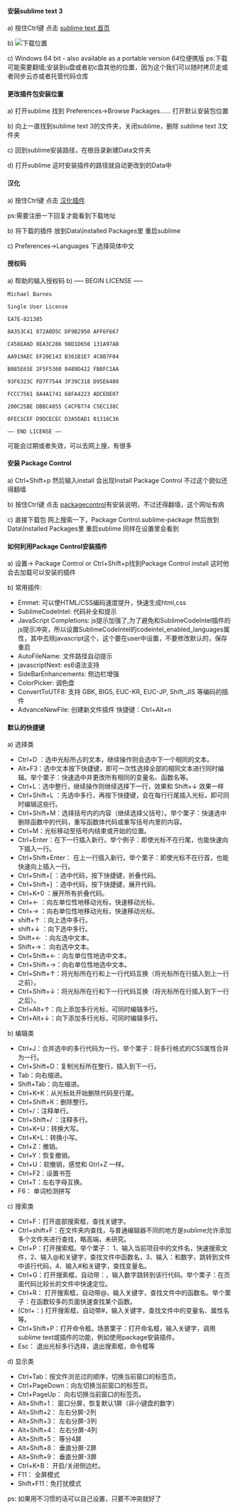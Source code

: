 #### 安装sublime text 3

a) 按住Ctrl键 点击 [sublime text 首页](http://www.sublimetext.com/)


b) 
![下载位置](http://7xif9n.com1.z0.glb.clouddn.com/NY9%5BXR2P_37_4U5W%25%7B3UKQ7.png)

c) Windows 64 bit - also available as a portable version  64位便携版 ps:下载可能需要翻墙;安装到u盘或者初c盘其他的位置，因为这个我们可以随时拷贝走或者同步云亦或者托管代码仓库

<!-- more -->
#### 更改插件包安装位置
a) 打开sublime 找到 Preferences->Browse Packages…… 打开默认安装包位置

b) 向上一直找到sublime text 3的文件夹，关闭sublime，删除 sublime text 3文件夹

c) 回到sublime安装路径，在根目录新建Data文件夹

d) 打开sublime 这时安装插件的路径就自动更改到的Data中

#### 汉化

a) 按住Ctrl键 点击 [汉化插件](http://sublimetext.iaixue.com/forum.php?mod=viewthread&tid=342&extra=&page=1)

ps:需要注册一下回复才能看到下载地址

b) 将下载的插件 放到Data\Installed Packages里 重启sublime

c) Preferences->Languages 下选择简体中文

#### 授权码

a) 帮助的输入授权码
b)
    —– BEGIN LICENSE —–

    Michael Barnes

    Single User License

    EA7E-821385

    8A353C41 872A0D5C DF9B2950 AFF6F667

    C458EA6D 8EA3C286 98D1D650 131A97AB

    AA919AEC EF20E143 B361B1E7 4C8B7F04

    B085E65E 2F5F5360 8489D422 FB8FC1AA

    93F6323C FD7F7544 3F39C318 D95E6480

    FCCC7561 8A4A1741 68FA4223 ADCEDE07

    200C25BE DBBC4855 C4CFB774 C5EC138C

    0FEC1CEF D9DCECEC D3A5DAD1 01316C36

    —— END LICENSE ——

可能会过期或者失效，可以去网上搜，有很多

#### 安装 Package Control

a) Ctrl+Shift+p 然后输入install 会出现Install Package Control 不过这个貌似还得翻墙

b) 按住Ctrl键 点击 [packagecontrol](https://packagecontrol.io/installation)有安装说明，不过还得翻墙，这个网址有病

c) 直接下载包 网上搜索一下，Package Control.sublime-package 然后放到Data\Installed Packages里 重启sublime 同样在设置里会看到

#### 如何利用Package Control安装插件
 a) 设置-> Package Control  or  Ctrl+Shift+p找到Package Control install 这时他会去加载可以安装的插件
 
 b) 常用插件:
- Emmet: 可以使HTML/CSS编码速度提升，快速生成html,css
- SublimeCodeIntel: 代码补全和提示
- JavaScript Completions: js提示加强了,为了避免和SublimeCodeIntel插件的js提示冲突，所以设置SublimeCodeIntel的codeintel_enabled_languages属性，其中去除javascript这个，这个要在user中设置，不要修改默认的，保存重启
- AutoFileName: 文件路径自动提示
- javascriptNext: es6语法支持
- SideBarEnhancements: 侧边栏增强
- ColorPicker: 调色盘
- ConvertToUTF8: 支持 GBK, BIG5, EUC-KR, EUC-JP, Shift_JIS 等编码的插件
- AdvanceNewFile: 创建新文件插件 快捷键：Ctrl+Alt+n

#### 默认的快捷键

a) 选择类
* Ctrl+D ：选中光标所占的文本，继续操作则会选中下一个相同的文本。
* Alt+F3：选中文本按下快捷键，即可一次性选择全部的相同文本进行同时编辑。举个栗子：快速选中并更改所有相同的变量名、函数名等。
* Ctrl+L：选中整行，继续操作则继续选择下一行，效果和 Shift+↓ 效果一样
* Ctrl+Shift+L ：先选中多行，再按下快捷键，会在每行行尾插入光标，即可同时编辑这些行。
* Ctrl+Shift+M：选择括号内的内容（继续选择父括号）。举个栗子：快速选中删除函数中的代码，重写函数体代码或重写括号内里的内容。
* Ctrl+M：光标移动至括号内结束或开始的位置。
* Ctrl+Enter：在下一行插入新行。举个例子：即使光标不在行尾，也能快速向下插入一行。
* Ctrl+Shift+Enter： 在上一行插入新行。举个栗子：即使光标不在行首，也能快速向上插入一行。
* Ctrl+Shift+[ ：选中代码，按下快捷键，折叠代码。
* Ctrl+Shift+] ：选中代码，按下快捷键，展开代码。
* Ctrl+K+0 ：展开所有折叠代码。
* Ctrl+← ：向左单位性地移动光标，快速移动光标。
* Ctrl+→ ：向右单位性地移动光标，快速移动光标。
* shift+↑ ：向上选中多行。
* shift+↓ ：向下选中多行。
* Shift+← ：向左选中文本。
* Shift+→： 向右选中文本。
* Ctrl+Shift+←：向左单位性地选中文本。
* Ctrl+Shift+→：向右单位性地选中文本。
* Ctrl+Shift+↑：将光标所在行和上一行代码互换（将光标所在行插入到上一行之前）。
* Ctrl+Shift+↓：将光标所在行和下一行代码互换（将光标所在行插入到下一行之后）。
* Ctrl+Alt+↑：向上添加多行光标，可同时编辑多行。
* Ctrl+Alt+↓：向下添加多行光标，可同时编辑多行。

b) 编辑类
* Ctrl+J：合并选中的多行代码为一行。举个栗子：将多行格式的CSS属性合并为一行。
* Ctrl+Shift+D：复制光标所在整行，插入到下一行。
* Tab：向右缩进。
* Shift+Tab：向左缩进。
* Ctrl+K+K：从光标处开始删除代码至行尾。
* Ctrl+Shift+K：删除整行。
* Ctrl+/：注释单行。
* Ctrl+Shift+/ ：注释多行。
* Ctrl+K+U：转换大写。
* Ctrl+K+L：转换小写。
* Ctrl+Z：撤销。
* Ctrl+Y：恢复撤销。
* Ctrl+U：软撤销，感觉和 Gtrl+Z 一样。
* Ctrl+F2：设置书签
* Ctrl+T：左右字母互换。
* F6： 单词检测拼写

c) 搜索类
* Ctrl+F：打开底部搜索框，查找关键字。
* Ctrl+shift+F：在文件夹内查找，与普通编辑器不同的地方是sublime允许添加多个文件夹进行查找，略高端，未研究。
* Ctrl+P：打开搜索框。举个栗子：
1、输入当前项目中的文件名，快速搜索文件，2、输入@和关键字，查找文件中函数名，3、输入：和数字，跳转到文件中该行代码，4、输入#和关键字，查找变量名。
* Ctrl+G：打开搜索框，自动带：，输入数字跳转到该行代码。举个栗子：在页面代码比较长的文件中快速定位。
* Ctrl+R： 打开搜索框，自动带@，输入关键字，查找文件中的函数名。举个栗子：在函数较多的页面快速查找某个函数。
* (Ctrl+：) 打开搜索框，自动带#，输入关键字，查找文件中的变量名、属性名等。
* Ctrl+Shift+P：打开命令框。场景栗子：打开命名框，输入关键字，调用sublime text或插件的功能，例如使用package安装插件。
* Esc： 退出光标多行选择，退出搜索框，命令框等

d) 显示类
* Ctrl+Tab：按文件浏览过的顺序，切换当前窗口的标签页。
* Ctrl+PageDown：向左切换当前窗口的标签页。
* Ctrl+PageUp： 向右切换当前窗口的标签页。
* Alt+Shift+1： 窗口分屏，恢复默认1屏（非小键盘的数字）
* Alt+Shift+2： 左右分屏-2列
* Alt+Shift+3： 左右分屏-3列
* Alt+Shift+4： 左右分屏-4列
* Alt+Shift+5： 等分4屏
* Alt+Shift+8： 垂直分屏-2屏
* Alt+Shift+9： 垂直分屏-3屏
* Ctrl+K+B： 开启/关闭侧边栏。
* F11： 全屏模式
* Shift+F11：免打扰模式


ps: 如果用不习惯的话可以自己设置，只要不冲突就好了